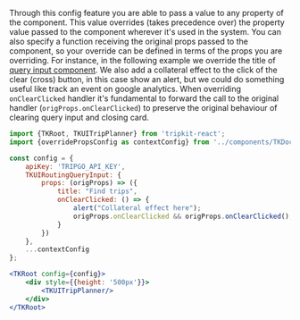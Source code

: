 Through this config feature you are able to pass a value to any property of the component. This value overrides 
(takes precedence over) the property value passed to the component wherever it's used in the system. 
You can also specify a function receiving the original props passed to the component, so your override can be defined
in terms of the props you are overriding.
For instance, in the following example we override the title of [query input component](TKUIRoutingQueryInput). We also 
add a collateral effect to the click of the clear (cross) button, in this case show an alert, but we could do something 
useful like track an event on google analytics. When overriding ```onClearClicked``` handler it's fundamental to forward 
the call to the original handler (```origProps.onClearClicked```) to preserve the original behaviour of clearing query 
input and closing card.

```jsx
import {TKRoot, TKUITripPlanner} from 'tripkit-react';
import {overridePropsConfig as contextConfig} from '../components/TKDocHelper';

const config = {
    apiKey: 'TRIPGO_API_KEY', 
    TKUIRoutingQueryInput: {
        props: (origProps) => ({
            title: "Find trips",
            onClearClicked: () => {
                alert("Collateral effect here");
                origProps.onClearClicked && origProps.onClearClicked(); 
            }
        })
    },
    ...contextConfig
};

<TKRoot config={config}>
    <div style={{height: '500px'}}>
        <TKUITripPlanner/>
    </div>
</TKRoot>
```

[//]: # "Other possiblity is to have a renderTransportBtn that allows rendering the transports button other way, e.g.
as an image."